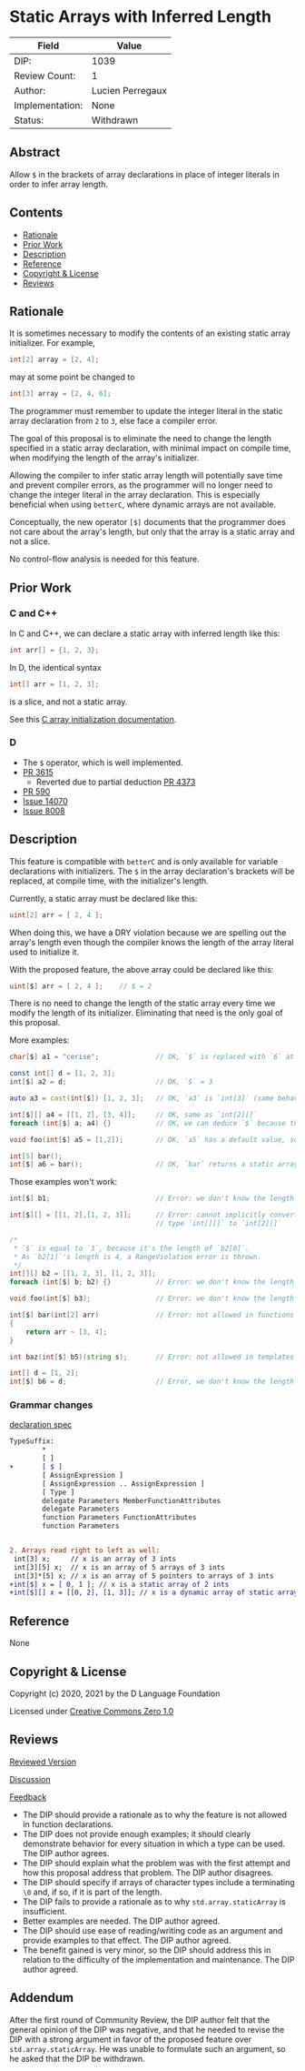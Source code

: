# Static Arrays with Inferred Length

| Field           | Value                                                           |
|-----------------|-----------------------------------------------------------------|
| DIP:            | 1039                                                            |
| Review Count:   | 1                                                               |
| Author:         | Lucien Perregaux                                                |
| Implementation: | None                                                            |
| Status:         | Withdrawn                                                       |

## Abstract

Allow `$` in the brackets of array declarations in place of integer literals in order to infer array length.

## Contents
* [Rationale](#rationale)
* [Prior Work](#prior-work)
* [Description](#description)
* [Reference](#reference)
* [Copyright & License](#copyright--license)
* [Reviews](#reviews)

## Rationale

It is sometimes necessary to modify the contents of an existing static array initializer. For example,

```d
int[2] array = [2, 4];
```

may at some point be changed to

```d
int[3] array = [2, 4, 6];
```

The programmer must remember to update the integer literal in the static array declaration from `2` to `3`, else face a compiler error.

The goal of this proposal is to eliminate the need to change the length specified in a static array declaration, with minimal impact on compile time, when modifying
the length of the array's initializer.

Allowing the compiler to infer static array length will potentially save time and prevent compiler errors,
as the programmer will no longer need to change the integer literal in the array declaration.
This is especially beneficial when using `betterC`, where dynamic arrays are not available.

Conceptually, the new operator `[$]` documents that the programmer does not care about the array's length,
but only that the array is a static array and not a slice.

No control-flow analysis is needed for this feature.

## Prior Work

### C and C++

In C and C++, we can declare a static array with inferred length like this:

```c
int arr[] = {1, 2, 3};
```
In D, the identical syntax

```d
int[] arr = [1, 2, 3];
```
is a slice, and not a static array.

See this [C array initialization documentation](https://en.cppreference.com/w/c/language/array_initialization).

### D
- The `$` operator, which is well implemented.
- [PR 3615](https://github.com/dlang/dmd/pull/3615)
  - Reverted due to partial deduction [PR 4373](https://github.com/dlang/dmd/pull/4373)
- [PR 590](https://github.com/dlang/dlang.org/pull/590)
- [Issue 14070](https://issues.dlang.org/show_bug.cgi?id=14070)
- [Issue 8008](https://issues.dlang.org/show_bug.cgi?id=8008)

## Description

This feature is compatible with `betterC` and is only available for variable declarations with initializers.
The `$` in the array declaration's brackets will be replaced, at compile time, with the initializer's length.

Currently, a static array must be declared like this:
```d
uint[2] arr = [ 2, 4 ];
```
When doing this, we have a DRY violation because we are spelling out the array's length
even though the compiler knows the length of the array literal used to initialize it.

With the proposed feature, the above array could be declared like this:
```d
uint[$] arr = [ 2, 4 ];    // $ = 2
```
There is no need to change the length of the static array every time we modify the length of its initializer.
Eliminating that need is the only goal of this proposal.

More examples:
```d
char[$] a1 = "cerise";              // OK, `$` is replaced with `6` at compile time

const int[] d = [1, 2, 3];
int[$] a2 = d;                      // OK, `$` = 3

auto a3 = cast(int[$]) [1, 2, 3];   // OK, `a3` is `int[3]` (same behavior as `cast(int[3])`)

int[$][] a4 = [[1, 2], [3, 4]];     // OK, same as `int[2][]`
foreach (int[$] a; a4) {}           // OK, we can deduce `$` because the length of `a4[0]` is equal to 2.

void foo(int[$] a5 = [1,2]);        // OK, `a5` has a default value, so we can deduce it's length

int[5] bar();
int[$] a6 = bar();                  // OK, `bar` returns a static array.
```

Those examples won't work:
```d
int[$] b1;                          // Error: we don't know the length of `b1` at compile-time.

int[$][] = [[1, 2],[1, 2, 3]];      // Error: cannot implicitly convert expression `[[1, 2], [1, 2, 3]]` of
                                    // type `int[][]` to `int[2][]`

/*
 * `$` is equal to `3`, because it's the length of `b2[0]`.
 * As `b2[1]`'s length is 4, a RangeViolation error is thrown.
 */
int[][] b2 = [[1, 2, 3], [1, 2, 3]];
foreach (int[$] b; b2) {}           // Error: we don't know the length of `b` at compile-time.

void foo(int[$] b3);                // Error: we don't know the length of `b3` at compile-time.

int[$] bar(int[2] arr)              // Error: not allowed in functions declarations
{
    return arr ~ [3, 4];
}

int baz(int[$] b5)(string s);       // Error: not allowed in templates declarations

int[] d = [1, 2];
int[$] b6 = d;                      // Error, we don't know the length of `d` at compile-time.
```

### Grammar changes

[declaration spec](https://dlang.org/spec/declaration.html)
```diff
TypeSuffix:
        *
        [ ]
+       [ $ ]
        [ AssignExpression ]
        [ AssignExpression .. AssignExpression ]
        [ Type ]
        delegate Parameters MemberFunctionAttributes
        delegate Parameters
        function Parameters FunctionAttributes
        function Parameters


2. Arrays read right to left as well:
 int[3] x;     // x is an array of 3 ints
 int[3][5] x;  // x is an array of 5 arrays of 3 ints
 int[3]*[5] x; // x is an array of 5 pointers to arrays of 3 ints
+int[$] x = [ 0, 1 ]; // x is a static array of 2 ints
+int[$][] x = [[0, 2], [1, 3]]; // x is a dynamic array of static arrays with a length of 2
```

## Reference
None

## Copyright & License
Copyright (c) 2020, 2021 by the D Language Foundation

Licensed under [Creative Commons Zero 1.0](https://creativecommons.org/publicdomain/zero/1.0/legalcode.txt)

## Reviews

[Reviewed Version](https://github.com/dlang/DIPs/blob/c06ce7f144b3dabf363d1896ddcd31a2a6b7c969/DIPs/DIP1039.md)

[Discussion](https://forum.dlang.org/post/ucqyqkvaznbxkasvdjpx@forum.dlang.org)

[Feedback](https://forum.dlang.org/post/qglydztoqxhhcurvbxhs@forum.dlang.org)

* The DIP should provide a rationale as to why the feature is not allowed in function declarations.
* The DIP does not provide enough examples; it should clearly demonstrate behavior for every situation in which a type can be used. The DIP author agrees.
* The DIP should explain what the problem was with the first attempt and how this proposal address that problem. The DIP author disagrees.
* The DIP should specify if arrays of character types include a terminating `\0` and, if so, if it is part of the length.
* The DIP fails to provide a rationale as to why `std.array.staticArray` is insufficient.
* Better examples are needed. The DIP author agreed.
* The DIP should use ease of reading/writing code as an argument and provide examples to that effect. The DIP author agreed.
* The benefit gained is very minor, so the DIP should address this in relation to the difficulty of the implementation and maintenance. The DIP author agreed.

## Addendum
After the first round of Community Review, the DIP author felt that the general opinion of the DIP was negative, and that he needed to revise the DIP with a strong argument in favor of the proposed feature over `std.array.staticArray`. He was unable to formulate such an argument, so he asked that the DIP be withdrawn.